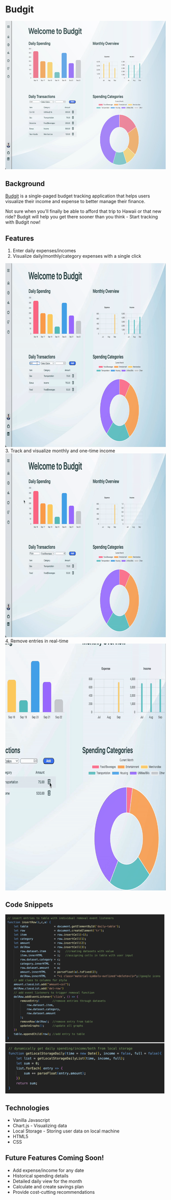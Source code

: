 # Budgit 
<div align="center">
  <img width="650" height="464.45" src="https://github.com/hannnmc/Budgit/blob/main/assets/images/Budgit_production_main.png">
</div>

## Background

<a href="https://hannnmc.github.io/Budgit/#">Budgit</a> is a single-paged budget tracking application that helps users visualize their income and expense to better manage their finance.

Not sure when you'll finally be able to afford that trip to Hawaii or that new ride? Budgit will help you get there sooner than you think - Start tracking with Budgit now!

## Features

1. Enter daily expenses/incomes
2. Visualize daily/monthly/category expenses with a single click
  <img width="800" height="575" src="https://github.com/hannnmc/Budgit/blob/main/assets/images/add_expense.gif">
3. Track and visualize monthly and one-time income
<img width="800" height="575" src="https://github.com/hannnmc/Budgit/blob/main/assets/images/add_income.gif">
4. Remove entries in real-time
<img width="800" height="772" src="https://github.com/hannnmc/Budgit/blob/main/assets/images/remove_entries.gif">

## Code Snippets
<img width="500" height="400" src="https://github.com/hannnmc/Budgit/blob/main/assets/images/add_row.png">
<img width="500" height="157.3" src="https://github.com/hannnmc/Budgit/blob/main/assets/images/retrieve_daily.png">

## Technologies

- Vanilla Javascript
- Chart.js - Visualizing data
- Local Storage - Storing user data on local machine
- HTML5
- CSS


## Future Features Coming Soon!

- Add expense/income for any date
- Historical spending details
- Detailed daily view for the month
- Calculate and create savings plan
- Provide cost-cutting recommendations
